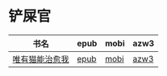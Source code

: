 # 铲屎官

| 书名 | epub | mobi | azw3 |
| --- | --- | --- | --- |
| [唯有猫能治愈我](http://ct.dalanmei.com/f/31084289-572010763-964322) | [epub](http://ct.dalanmei.com/f/31084289-572010763-964322) | [mobi](http://ct.dalanmei.com/f/31084289-571562912-acfc9f) | [azw3](http://ct.dalanmei.com/f/31084289-571911086-705ce0) |
